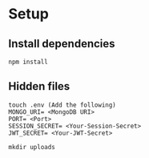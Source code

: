 # Setup

## Install dependencies
```text
npm install
```

## Hidden files
```text
touch .env (Add the following)
MONGO_URI= <MongoDB URI>
PORT= <Port>
SESSION_SECRET= <Your-Session-Secret>
JWT_SECRET= <Your-JWT-Secret>

mkdir uploads
```